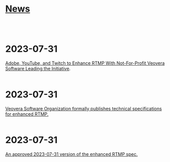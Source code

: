 # **<u>News</u>**
<br>
<br>

# 2023-07-31
[Adobe, YouTube, and Twitch to Enhance RTMP With Not-For-Profit Veovera Software Leading the Initiative](https://www.streamingmediablog.com/2023/07/enhanced-rtmp.html).
<br>
<br>

# 2023-07-31
[Veovera Software Organization formally publishes technical specifications for enhanced RTMP.](https://veovera.org/news)
<br>
<br>


# 2023-07-31
[An approved 2023-07-31 version of the enhanced RTMP spec.](https://github.com/veovera/enhanced-rtmp/blob/main/enhanced-rtmp.pdf)
